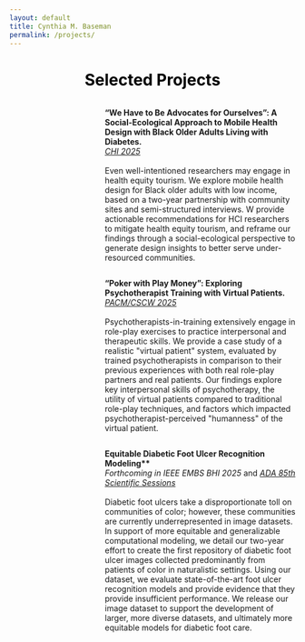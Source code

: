 ```yaml
---
layout: default
title: Cynthia M. Baseman
permalink: /projects/
---
```




<h1 style="text-align: center; color:black;"> Selected Projects </h1>



<div class="projects-flex-container" style="display: flex; flex-wrap: wrap; align-items: center;" >
  <div style="flex: 1; max-width: 333;">
  <img src="{{ '/images/CHI2025_wehavetobe.png' | relative_url }} " alt="" style="display: block;">
  </div>
  <div style="flex: 2; max-width: 667;">
  <p> <b>“We Have to Be Advocates for Ourselves”: A Social-Ecological Approach to Mobile Health Design with Black Older Adults Living with Diabetes.</b> <br> <a href= "https://doi.org/10.1145/3706598.3713617"><em>CHI 2025</em> </a> <br><br> Even well-intentioned researchers may engage in health equity tourism. We explore mobile health design for Black older adults with low income, based on a two-year partnership with community sites and semi-structured interviews. W provide actionable recommendations for HCI researchers to mitigate health equity tourism, and reframe our findings through a social-ecological perspective to generate design insights  to better serve under-resourced communities.  </p>  
  </div>
</div>


<!-- <div style="display: flex; padding:10px; border-box;">
  <img src="images/IMWUT2025_clinicalstandards.png" alt="" style="width:300px; height:452px; margin-right: 10px; padding-right: 10px">
  <p> <b>Clinical Standards & Proximate Futures: Participatory Design Futuring of Diabetes Technologies with an Under-resourced Community.</b><br> <em>Forthcoming in IMWUT</em> <br><br> Imagined visions of the future underlie much of the history of ubiquitous computing. Critiques of speculative design approaches, however, amplify concerns of ubicomp’s inherent focus on the future, inciting questions of who is futuring and how to amplify historically marginalized voices. Taking a research through design approach, we conducted participatory speculative design workshops focusing on diabetes self-monitoring technology, within under-community sites which predominantly serve Black older adults. We explore community member perspectives on three modalities of ubiquitous health technologies: smarthome, wearable, and smartphone application. While much previous research focuses on diabetes technologies, we explore an area which is currently understudied by the ubicomp community: diabetic foot disease monitoring. Further, we center a community which faces greater diabetes health disparities. We provide findings related to health priorities and values of community members, and their broader considerations regarding current and speculative (AI-based) technologies. We reflect on the tensions between current clinical standards of care and the participant agency afforded by participatory design. Finally, we discuss the ways in which participants' views of current and speculative technologies contrast with ubicomp's as a field, specifically surrounding temporality and sociohistorical context.  </p>  
</div> -->



<div class="projects-flex-container" style="display: flex; flex-wrap: wrap; align-items: center;" >
  <div style="flex: 1; max-width: 333;">
  <img src="{{ '/images/CSCW2025_pokerwithplay.png' | relative_url }}" alt="" style="display: block;">
    </div>
    <div style="flex: 2; max-width: 667;">
    <p> <b>“Poker with Play Money”: Exploring Psychotherapist Training with Virtual Patients.</b> <br> <a href= "https://dl.acm.org/doi/10.1145/3757450"><em> PACM/CSCW 2025</em> </a> <br><br> Psychotherapists-in-training extensively engage in role-play exercises to practice interpersonal and therapeutic skills. We provide a case study of a realistic "virtual patient" system, evaluated by trained psychotherapists in comparison to their previous experiences with both real role-play partners and real patients. Our findings explore key interpersonal skills of psychotherapy, the utility of virtual patients compared to traditional role-play techniques, and factors which impacted psychotherapist-perceived "humanness" of the virtual patient.  </p>
    </div>
</div>

<div class="projects-flex-container" style="display: flex; flex-wrap: wrap; align-items: center;" >
  <div style="flex: 1; max-width: 333;">
  <img src="{{ '/images/IEEE2025_towardsmoreequitable.png' | relative_url }}" alt="" style="display: block;">
  </div>
  <div style="flex: 2; max-width: 667;">
  <p> <b>Equitable Diabetic Foot Ulcer Recognition Modeling** </b><br> <em>Forthcoming in IEEE EMBS BHI 2025</em> and <a href= "https://diabetesjournals.org/diabetes/article/74/Supplement_1/259-OR/159965"><em>ADA 85th Scientific Sessions</em></a> <br><br> Diabetic foot ulcers take a disproportionate toll on communities of color; however, these communities are currently underrepresented in image datasets. In support of more equitable and generalizable computational modeling, we detail our two-year effort to create the first repository of diabetic foot ulcer images collected predominantly from patients of color in naturalistic settings. Using our dataset, we evaluate state-of-the-art foot ulcer recognition models and provide evidence that they provide insufficient performance. We release our image dataset to support the development of larger, more diverse datasets, and ultimately more equitable models for diabetic foot care. </p>  
  </div>
</div>


<!-- 

<h2 style="text-align: center; color:black;">Current Research</h2>

<div class="row">
  <div class="column">
    <p style="text-align:left;">Equitable Technology for Diabetes Management</p>
    <img src="images/gcdtr_website_fig.png" alt="Diabetic Foot Ulcer: Ecological System" style="text-align: center; width: 256px; height:256px; margin-left: auto; margin-right: auto; margin: 10px auto 20px; padding-bottom: 5px">
    <ul>
        <li>Addressing Disparities via the Diabetic Ulcer Computational Sensing System, ADA Sponsored Research</li>
        <li>Designing Diabetes Mobile Health Technology for and with Community Members in Low-resource Settings, GCDTR Sponsored Research</li>
    </ul>
  </div>
  <div class="column">
    <p style="text-align:right;">AI Virtual Patients for Clinician Upskilling</p>
    <img src="images/vp_website_fig.png" alt="AI Generated Clinician" style="text-align: center; width: 378px; height:256px; margin: 10px auto 20px; padding-bottom: 5px">
        <ul>
        <li>Exploring virtual patients for psychotherapist training, NSF Sponsored Research</li>
    </ul>
  </div>
</div> -->



